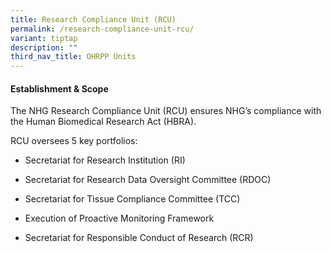 ```yaml
---
title: Research Compliance Unit (RCU)
permalink: /research-compliance-unit-rcu/
variant: tiptap
description: ""
third_nav_title: OHRPP Units
---
```

<h4><strong>Establishment &amp; Scope</strong></h4>
<p>The NHG Research Compliance Unit (RCU) ensures NHG’s compliance with the
Human Biomedical Research Act (HBRA).</p>
<p></p>
<p>RCU oversees 5 key portfolios:</p>
<ul data-tight="true" class="tight">
<li>
<p>Secretariat for Research Institution (RI)</p>
</li>
<li>
<p>Secretariat for Research Data Oversight Committee (RDOC)</p>
</li>
<li>
<p>Secretariat for Tissue Compliance Committee (TCC)</p>
</li>
<li>
<p>Execution of Proactive Monitoring Framework</p>
</li>
<li>
<p>Secretariat for Responsible Conduct of Research (RCR)</p>
</li>
</ul>
<p></p>